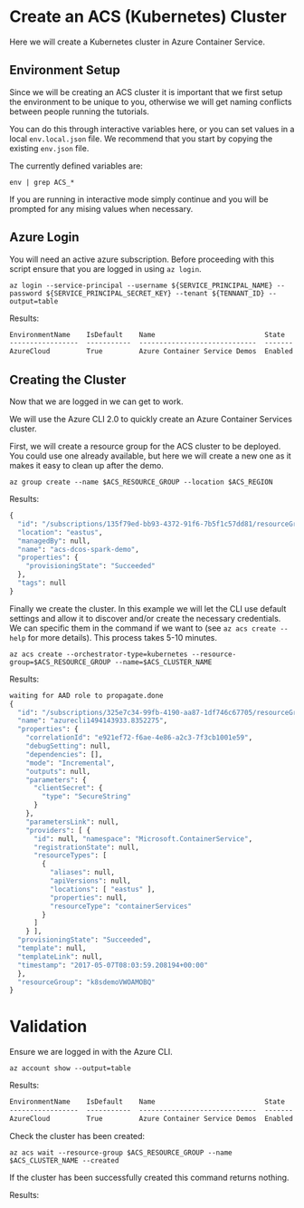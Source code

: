 # Create an ACS (Kubernetes) Cluster

Here we will create a Kubernetes cluster in Azure Container Service.

## Environment Setup

Since we will be creating an ACS cluster it is important that we first
setup the environment to be unique to you, otherwise we will get
naming conflicts between people running the tutorials. 

You can do this through interactive variables here, or you can set
values in a local `env.local.json` file. We recommend that you start
by copying the existing `env.json` file.

The currently defined variables are:

```
env | grep ACS_*
```

If you are running in interactive mode simply continue and you will be
prompted for any mising values when necessary.

## Azure Login

You will need an active azure subscription. Before proceeding with
this script ensure that you are logged in using `az login`.

```
az login --service-principal --username ${SERVICE_PRINCIPAL_NAME} --password ${SERVICE_PRINCIPAL_SECRET_KEY} --tenant ${TENNANT_ID} --output=table
```

Results:

```expected_similarity=0.4
EnvironmentName    IsDefault    Name                           State    TenantId
-----------------  -----------  -----------------------------  -------  ------------------------------------
AzureCloud         True         Azure Container Service Demos  Enabled  72f988bf-86f1-41af-91ab-2d7cd011db47
```

## Creating the Cluster

Now that we are logged in we can get to work. 

We will use the Azure CLI 2.0 to quickly create an Azure Container
Services cluster.

First, we will create a resource group for the ACS cluster to be
deployed. You could use one already available, but here we will create
a new one as it makes it easy to clean up after the demo.

```
az group create --name $ACS_RESOURCE_GROUP --location $ACS_REGION
```

Results: 

```Expected_similarity=0.4
{
  "id": "/subscriptions/135f79ed-bb93-4372-91f6-7b5f1c57dd81/resourceGroups/acs-dcos-spark-demo",
  "location": "eastus",
  "managedBy": null,
  "name": "acs-dcos-spark-demo",
  "properties": {
    "provisioningState": "Succeeded"
  },
  "tags": null
}
```

Finally we create the cluster. In this example we will let the CLI use
default settings and allow it to discover and/or create the necessary
credentials. We can specific them in the command if we want to (see
`az acs create --help` for more details). This process takes 5-10
minutes.

```
az acs create --orchestrator-type=kubernetes --resource-group=$ACS_RESOURCE_GROUP --name=$ACS_CLUSTER_NAME
```

Results:

```expected_similarity=0.2
waiting for AAD role to propagate.done 
{ 
  "id": "/subscriptions/325e7c34-99fb-4190-aa87-1df746c67705/resourceGroups/k8sdemoVWOAMOBQ/providers/Microsoft.Resources/deployments/azurecli1494143933.8352275",
  "name": "azurecli1494143933.8352275", 
  "properties": { 
    "correlationId": "e921ef72-f6ae-4e86-a2c3-7f3cb1001e59", 
	"debugSetting": null,
    "dependencies": [], 
	"mode": "Incremental", 
	"outputs": null,
    "parameters": { 
	  "clientSecret": { 
	    "type": "SecureString" 
	  } 
	},
    "parametersLink": null, 
	"providers": [ { 
	  "id": null, "namespace": "Microsoft.ContainerService", 
	  "registrationState": null,
      "resourceTypes": [ 
	    { 
		  "aliases": null, 
		  "apiVersions": null,
          "locations": [ "eastus" ], 
		  "properties": null, 
		  "resourceType": "containerServices" 
	    } 
	  ] 
	} ], 
  "provisioningState": "Succeeded",
  "template": null, 
  "templateLink": null, 
  "timestamp": "2017-05-07T08:03:59.208194+00:00" 
  }, 
  "resourceGroup": "k8sdemoVWOAMOBQ" 
}
```

# Validation

Ensure we are logged in with the Azure CLI.

```
az account show --output=table
```

Results:

```expected_similarity=0.4
EnvironmentName    IsDefault    Name                           State    TenantId
-----------------  -----------  -----------------------------  -------  ------------------------------------
AzureCloud         True         Azure Container Service Demos  Enabled  72f988bf-86f1-41af-91ab-2d7cd011db47
```

Check the cluster has been created:

```
az acs wait --resource-group $ACS_RESOURCE_GROUP --name $ACS_CLUSTER_NAME --created
```

If the cluster has been successfully created this command returns nothing.

Results:

```
```


